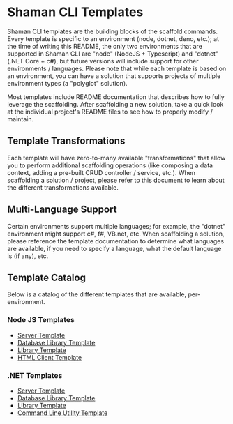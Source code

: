# Shaman CLI Templates
Shaman CLI templates are the building blocks of the scaffold commands. Every template is specific to an environment (node, dotnet, deno, etc.); at the time of writing this README, the only two environments that are supported in Shaman CLI are "node" (NodeJS + Typescript) and "dotnet" (.NET Core + c#), but future versions will include support for other environments / languages. Please note that while each template is based on an environment, you can have a solution that supports projects of multiple environment types (a "polyglot" solution). 

Most templates include README documentation that describes how to fully leverage the scaffolding. After scaffolding a new solution, take a quick look at the individual project's README files to see how to properly modify / maintain. 

## Template Transformations
Each template will have zero-to-many available "transformations" that allow you to perform additional scaffolding operations (like composing a data context, adding a pre-built CRUD controller / service, etc.). When scaffolding a solution / project, please refer to this document to learn about the different transformations available.

## Multi-Language Support
Certain environments support multiple languages; for example, the "dotnet" environment might support c#, f#, VB.net, etc. When scaffolding a solution, please reference the template documentation to determine what languages are available, if you need to specify a language, what the default language is (if any), etc.

## Template Catalog
Below is a catalog of the different templates that are available, per-environment.

### Node JS Templates
* [Server Template](https://github.com/iotshaman/shaman-cli/tree/main/templates/node#server-template)
* [Database Library Template](https://github.com/iotshaman/shaman-cli/tree/main/templates/node#database-library-template)
* [Library Template](https://github.com/iotshaman/shaman-cli/tree/main/templates/node#library-template)
* [HTML Client Template](https://github.com/iotshaman/shaman-cli/tree/main/templates/node#html-client-template)

### .NET Templates
* [Server Template](https://github.com/iotshaman/shaman-cli/tree/main/templates/dotnet#server-template)
* [Database Library Template](https://github.com/iotshaman/shaman-cli/tree/main/templates/dotnet#database-library-template)
* [Library Template](https://github.com/iotshaman/shaman-cli/tree/main/templates/dotnet#library-template)
* [Command Line Utility Template](https://github.com/iotshaman/shaman-cli/tree/main/templates/dotnet#command-line-utility-template)